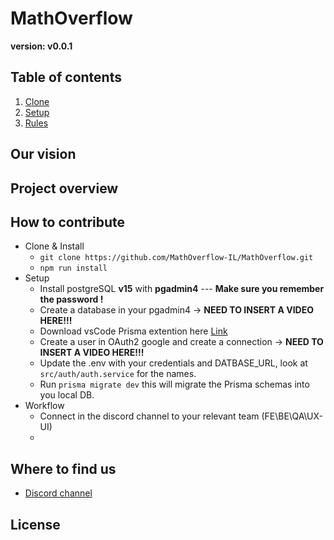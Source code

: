# MathOverflow

**version: v0.0.1**

## Table of contents

1. [Clone](#clone)
2. [Setup](#setup)
3. [Rules](#rules)

## Our vision

## Project overview

## How to contribute

- Clone & Install <a name="clone"></a>
  - `git clone https://github.com/MathOverflow-IL/MathOverflow.git`
  - `npm run install`
- Setup <a name="setup"></a>
  - Install postgreSQL **v15** with **pgadmin4** --- **Make sure you remember the password !**
  - Create a database in your pgadmin4 -> **NEED TO INSERT A VIDEO HERE!!!**
  - Download vsCode Prisma extention here [Link](https://marketplace.visualstudio.com/items?itemName=Prisma.prisma)
  - Create a user in OAuth2 google and create a connection -> **NEED TO INSERT A VIDEO HERE!!!**
  - Update the .env with your credentials and DATBASE_URL, look at `src/auth/auth.service` for the names.
  - Run `prisma migrate dev` this will migrate the Prisma schemas into you local DB.
- Workflow <a name="rules"></a>
  - Connect in the discord channel to your relevant team (FE\BE\QA\UX-UI)
  -

## Where to find us

- [Discord channel](https://discord.gg/ysffT6BpX7)

## License

